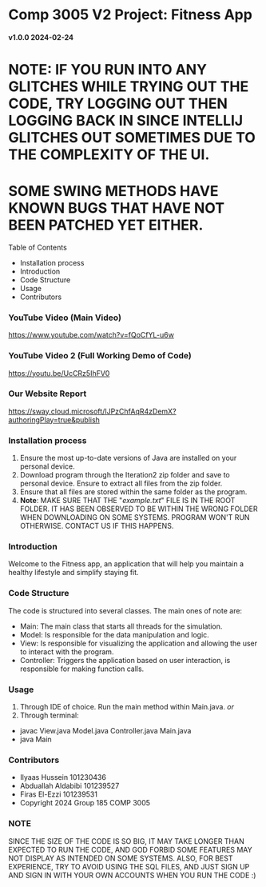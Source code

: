 # Comp 3005 V2 Project: Fitness App

#### v1.0.0 2024-02-24

# NOTE: IF YOU RUN INTO ANY GLITCHES WHILE TRYING OUT THE CODE, TRY LOGGING OUT THEN LOGGING BACK IN SINCE INTELLIJ GLITCHES OUT SOMETIMES DUE TO THE COMPLEXITY OF THE UI.
# SOME SWING METHODS HAVE KNOWN BUGS THAT HAVE NOT BEEN PATCHED YET EITHER.


Table of Contents
* Installation process
* Introduction
* Code Structure
* Usage
* Contributors

### YouTube Video (Main Video)
https://www.youtube.com/watch?v=fQoCfYL-u6w

### YouTube Video 2 (Full Working Demo of Code)
https://youtu.be/UcCRz5IhFV0



### Our Website Report
https://sway.cloud.microsoft/IJPzChfAqR4zDemX?authoringPlay=true&publish

### Installation process
1. Ensure the most up-to-date versions of Java are installed on your personal device.
2. Download program through the Iteration2 zip folder and save to personal device. Ensure to extract all files from the zip folder.
3. Ensure that all files are stored within the same folder as the program.
4. **Note**: MAKE SURE THAT THE "*example.txt*" FILE IS IN THE ROOT FOLDER. IT HAS BEEN OBSERVED TO BE WITHIN THE WRONG FOLDER WHEN DOWNLOADING ON SOME SYSTEMS. PROGRAM WON'T RUN OTHERWISE. CONTACT US IF THIS HAPPENS.

### Introduction
Welcome to the Fitness app, an application that will help you maintain a healthy lifestyle and simplify staying fit.

### Code Structure
The code is structured into several classes. The main ones of note are:
* Main: The main class that starts all threads for the simulation.
* Model: Is responsible for the data manipulation and logic.
* View: Is responsible for visualizing the application and allowing the user to interact with the program.
* Controller: Triggers the application based on user interaction, is responsible for making function calls.


### Usage
1. Through IDE of choice. Run the main method within Main.java.
*or*
1. Through terminal:
- javac View.java Model.java Controller.java Main.java  
- java Main

### Contributors
- Ilyaas Hussein 101230436
- Abduallah Aldabibi 101239527
- Firas El-Ezzi 101239531
- Copyright 2024 Group 185 COMP 3005

### NOTE
SINCE THE SIZE OF THE CODE IS SO BIG, IT MAY TAKE LONGER THAN EXPECTED TO RUN THE CODE, AND GOD FORBID SOME FEATURES MAY NOT DISPLAY AS INTENDED ON SOME SYSTEMS.
ALSO, FOR BEST EXPERIENCE, TRY TO AVOID USING THE SQL FILES, AND JUST SIGN UP AND SIGN IN WITH YOUR OWN ACCOUNTS  WHEN YOU RUN THE CODE :)


